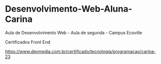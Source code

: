 # Desenvolvimento-Web-Aluna-Carina
Aula de Desenvolvimento Web - Aula de segunda - Campus Ecoville


Certificados Front End

https://www.devmedia.com.br/certificado/tecnologia/programacao/carina-23
